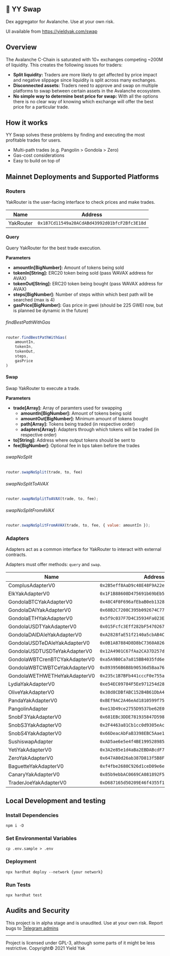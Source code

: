 ## 🐃  YY Swap

Dex aggregator for Avalanche. Use at your own risk.

UI available from https://yieldyak.com/swap

## Overview

The Avalanche C-Chain is saturated with 10+ exchanges competing ~200M of liquidity. This creates the following issues for traders:
* **Split liquidity:**
Traders are more likely to get affected by price impact and negative slippage since liquidity is split across many exchanges.
* **Disconnected assets:**
Traders need to approve and swap on multiple platforms to swap between certain assets in the Avalanche ecosystem.
* **No simple way to determine best price for swap:**
With all the options there is no clear way of knowing which exchange will offer the best price for a particular trade. 

## How it works

YY Swap solves these problems by finding and executing the most profitable trades for users.
* Multi-path trades (e.g. Pangolin > Gondola > Zero)
* Gas-cost considerations
* Easy to build on top of

## Mainnet Deployments and Supported Platforms

### Routers

YakRouter is the user-facing interface to check prices and make trades.

| Name      | Address |
| ----------- | ----------- |
| YakRouter   | `0x187Cd11549a20ACdABd43992d01bfcF2Bfc3E18d` |

#### Query

Query YakRouter for the best trade execution.

**Parameters**
 - **amountIn[BigNumber]:** Amount of tokens being sold
 - **tokenIn[String]:** ERC20 token being sold (pass WAVAX address for AVAX)
 - **tokenOut[String]:** ERC20 token being bought (pass WAVAX address for AVAX)
 - **steps[BigNumber]:** Number of steps within which best path will be searched (max is 4)
 - **gasPrice[BigNumber]:** Gas price in gwei (should be 225 GWEI now, but is planned be dynamic in the future)

###### findBestPathWithGas

```js
router.findBestPathWithGas(
    amountIn, 
    tokenIn, 
    tokenOut, 
    steps, 
    gasPrice
)
```

#### Swap

Swap YakRouter to execute a trade.

**Parameters**
 - **trade[Array]:** Array of paramters used for swapping
    - **amountIn[BigNumber]:** Amount of tokens being sold
    - **amountOut[BigNumber]:** Minimum amount of tokens bought
    - **path[Array]:** Tokens being traded (in respective order)
    - **adapters[Array]:** Adapters through which tokens will be traded (in respective order)
 - **to[String]:** Address where output tokens should be sent to
 - **fee[BigNumber]:** Optional fee in bps taken before the trades

###### swapNoSplit

```js
router.swapNoSplit(trade, to, fee)
```

###### swapNoSplitToAVAX

```js
router.swapNoSplitToAVAX(trade, to, fee);
```

###### swapNoSplitFromAVAX

```js
router.swapNoSplitFromAVAX(trade, to, fee, { value: amountIn });
```


### Adapters

Adapters act as a common interface for YakRouter to interact with external contracts.

Adapters must offer methods: `query` and `swap`. 

| Name      | Address |
| ----------- | ----------- |
| ComplusAdapterV0   | `0x2B5eff8AaD9c48E48F9A22e4F86d6A831d029355` |
| ElkYakAdapterV0   | `0x1F1B88608D475691b69bEb5216A0158F5a338a37` |
| GondolaBTCYakAdapterV0   | `0x48C4F0F696afEbaB0eb13281F74cb9ac34c96c93` |
| GondolaDAIYakAdapterV0   | `0x68B2C7208C395b092674C7720d8163049158a37E` |
| GondolaETHYakAdapterV0   | `0x5f9c037F7D4C35934Fa023EDaE982D858f5A80d4` |
| GondolaUSDTYakAdapterV0   | `0x015Fcfc3Eff282bF5470267F96d830a8C94B285E` |
| GondolaDAIDAIeYakAdapterV0   | `0xA2828faE51f2140a5cbAB4C683c25eEf58363106` |
| GondolaUSDTeDAIeYakAdapterV0   | `0x0B1A87884D8D8bC7360A0268609D85B17E88b367` |
| GondolaUSDTUSDTeYakAdapterV0   | `0x12A4901C67fAa2CA37D257d49Ba33B7de1074DE8` |
| GondolaWBTCrenBTCYakAdapterV0   | `0xa5A9B0Ca7a815BB4035fd6e03b5f0B43e8D7E909` |
| GondolaWBTCWBTCeYakAdapterV0   | `0x893956B6B8b90536d5Baa76dD9390b72c15E2149` |
| GondolaWETHWETHeYakAdapterV0   | `0x235c1B7BFb441cccF0e755aE9e2fF5F9B22995AD` |
| LydiaYakAdapterV0   | `0xe54EC09784F5Ee971254d288E34C8395d448C363` |
| OliveYakAdapterV0   | `0x38d8CDBfABC152B4B61DbA406c6cd29998527418` |
| PandaYakAdapterV0   | `0xBEf9AC2A46eAd1810599f75dA9967456d1739D09` |
| PangolinAdapter   | `0xe13D49ce2755D9537be62E0544AeC2878438994E` |
| SnobF3YakAdapterV0   | `0x681EBc3DDE781935847D5981a7AB0482653bf558` |
| SnobS3YakAdapterV0   | `0x2F4463a81Cb1cc0d9305eAc461077490e1756714` |
| SnobS4YakAdapterV0   | `0x66DeacAbFaB3398EBC5Aae19Af9F8196E8B43294` |
| SushiswapAdapter   | `0xAD5ae6e5e4f4BE199528985A4e93065A4F22939e` |
| YetiYakAdapterV0   | `0x3A2e85e1d4aBa2EBDABcdF7F12e2B371687F6dfF` |
| ZeroYakAdapterV0   | `0x647A80d26ab387D813f5B8Fa1FC71DBD2A5aD178` |
| BaguetteYakAdapterV0   | `0xf4fbe2680C926d1ceD09e6e45b3b31853fD157a3` |
| CanaryYakAdapterV0   | `0x85b9ebbAC0669CA081892F5AEad7B835b472c054` |
| TraderJoeYakAdapterV0   | `0xD687165d50209E46f4355f1917F1D2B2d66fB9C9` |

## Local Development and testing

### Install Dependencies

```
npm i -D
```

### Set Environmental Variables

```
cp .env.sample > .env
```

### Deployment

```
npx hardhat deploy --network {your network}
```

### Run Tests

```
npx hardhat test
```

## Audits and Security

This project is in alpha stage and is unaudited. Use at your own risk. Report bugs to [Telegram admins](https://t.me/yieldyak)

---

Project is licensed under GPL-3, although some parts of it might be less restrictive.
Copyright© 2021 Yield Yak
